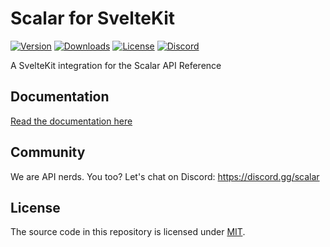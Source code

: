 # Scalar for SvelteKit

[![Version](https://img.shields.io/npm/v/%40scalar/sveltekit)](https://www.npmjs.com/package/@scalar/sveltekit)
[![Downloads](https://img.shields.io/npm/dm/%40scalar/sveltekit)](https://www.npmjs.com/package/@scalar/sveltekit)
[![License](https://img.shields.io/npm/l/%40scalar%2Fsveltekit)](https://www.npmjs.com/package/@scalar/sveltekit)
[![Discord](https://img.shields.io/discord/1135330207960678410?style=flat&color=5865F2)](https://discord.gg/scalar)

A SvelteKit integration for the Scalar API Reference

## Documentation

[Read the documentation here](https://guides.scalar.com/scalar/scalar-api-references/integrations/sveltekit)

## Community

We are API nerds. You too? Let's chat on Discord: <https://discord.gg/scalar>

## License

The source code in this repository is licensed under [MIT](https://github.com/scalar/scalar/blob/main/LICENSE).
